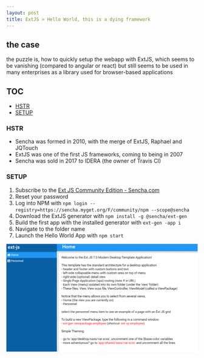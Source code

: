 ```yaml
---
layout: post
title: ExtJS > Hello World, this is a dying framework
---
```

## the case
the puzzle is, how to quickly setup the webapp with ExtJS, which seems to be vanishing (compared to angular or react) but still seems to be used in many enterprises as a library used for browser-based applications

## TOC
<!-- TOC -->

- [HSTR](#hstr)
- [SETUP](#setup)

<!-- /TOC -->

### HSTR
* Sencha was formed in 2010, with the merge of ExtJS, Raphael and JQTouch
* ExtJS was one of the first JS frameworks, coming to being in 2007
* Sencha was sold in 2017 to IDERA (the owner of Travis CI)

### SETUP
1. Subscribe to the [Ext JS Community Edition - Sencha.com](https://www.sencha.com/products/extjs/communityedition/)
2. Reset your password
3. Log into NPM with `npm login --registry=https://sencha.myget.org/F/community/npm --scope@sencha` 
4. Download the ExtJS generator with `npm install -g @sencha/ext-gen`
5. Build the first app with the installed generator with `ext-gen -app i` 
6. Navigate to the folder name  
7. Launch the Hello World App with `npm start`

![extJS_7.0_homepage](../assets/img000386.png)
